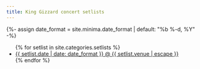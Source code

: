 ```yaml
---
title: King Gizzard concert setlists
---
```


{%- assign date_format = site.minima.date_format | default: "%b %-d, %Y" -%}
<ul>
{% for setlist in site.categories.setlists %}
  <li data-date="{{ setlist.date | split: ' ' | first }}" data-year="{{ setlist.date | split: ' ' | first | split: '-' | first }}">
    <a href="{{ setlist.url | relative_url }}">
      {{ setlist.date | date: date_format }}
      @ {{ setlist.venue | escape }}
    </a>
  </li>
{% endfor %}
</ul>
